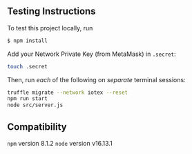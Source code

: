 

## Testing Instructions
To test this project locally, run
```bash
$ npm install
```

Add your Network Private Key (from MetaMask) in `.secret`:
```bash
touch .secret
```

Then, run *each* of the following on *separate* terminal sessions:
```bash
truffle migrate --network iotex --reset
npm run start
node src/server.js
```

## Compatibility
`npm` version 8.1.2
`node` version v16.13.1
